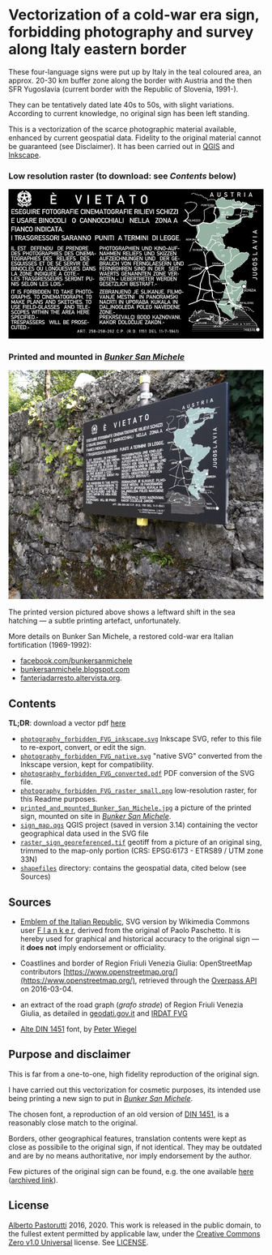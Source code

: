 # Vectorization of a cold-war era sign, forbidding photography and survey along Italy eastern border

These four-language signs were put up by Italy in the teal coloured area, an approx. 20-30 km buffer zone along the border with Austria and the then SFR Yugoslavia (current border with the Republic of Slovenia, 1991-).

They can be tentatively dated late 40s to 50s, with slight variations. According to current knowledge, no original sign has been left standing.

This is a vectorization of the scarce photographic material available, enhanced by current geospatial data. Fidelity to the original material cannot be guaranteed (see Disclaimer).
It has been carried out in [QGIS](https://qgis.org/) and [Inkscape](https://inkscape.org/).

### Low resolution raster (to download: see *Contents* below)

![Raster of the forbidden photography sign](./photography_forbidden_FVG_raster_small.png)

### Printed and mounted in [*Bunker San Michele*](https://goo.gl/maps/dDtiNgSph5jxkdhC7)

![The sign graphics printed on a metal road sign panel](./printed_and_mounted_Bunker_San_Michele.jpg)

The printed version pictured above shows a leftward shift in the sea hatching — a subtle printing artefact, unfortunately.

More details on Bunker San Michele, a restored cold-war era Italian fortification (1969-1992):

* [facebook.com/bunkersanmichele](https://www.facebook.com/bunkersanmichele)
* [bunkersanmichele.blogspot.com](http://bunkersanmichele.blogspot.com/)
* [fanteriadarresto.altervista.org](http://fanteriadarresto.altervista.org/bunkersm.html).

## Contents

**TL;DR**: download a vector pdf [here](../../releases/latest/download/photography_forbidden_FVG_converted.pdf)

* [`photography_forbidden_FVG_inkscape.svg`](./photography_forbidden_FVG_inkscape.svg) Inkscape SVG, refer to this file to re-export, convert, or edit the sign.
* [`photography_forbidden_FVG_native.svg`](./photography_forbidden_FVG_native.svg) "native SVG" converted from the Inkscape version, kept for compatibility.
* [`photography_forbidden_FVG_converted.pdf`](./photography_forbidden_FVG_converted.pdf) PDF conversion of the SVG file.
* [`photography_forbidden_FVG_raster_small.png`](./photography_forbidden_FVG_raster_small.png) low-resolution raster, for this Readme purposes.
* [`printed_and_mounted_Bunker_San_Michele.jpg`](./printed_and_mounted_Bunker_San_Michele.jpg) a picture of the printed sign, mounted on site in [*Bunker San Michele*](https://goo.gl/maps/dDtiNgSph5jxkdhC7).
* [`sign_map.qgs`](./sign_map.qgs) QGIS project (saved in version 3.14) containing the vector geographical data used in the SVG file
* [`raster_sign_georeferenced.tif`](./raster_sign_georeferenced.tif) geotiff from a picture of an original sing, trimmed to the map-only portion (CRS: EPSG:6173 - ETRS89 / UTM zone 33N)
* [`shapefiles`](./shapefiles/) directory: contains the geospatial data, cited below (see Sources)

## Sources

* [Emblem of the Italian Republic](https://commons.wikimedia.org/wiki/Image:Emblem_of_Italy.svg), SVG version by Wikimedia Commons user [F l a n k e r](https://commons.wikimedia.org/wiki/User:F_l_a_n_k_e_r), derived from the original of Paolo Paschetto. It is hereby used for graphical and historical accuracy to the original sign — it **does not** imply endorsement or officiality.

* Coastlines and border of Region Friuli Venezia Giulia: OpenStreetMap contributors [https://www.openstreetmap.org/](https://www.openstreetmap.org/), retrieved through the [Overpass API](https://wiki.openstreetmap.org/wiki/Overpass_API) on 2016-03-04.

* an extract of the road graph (*grafo strade*) of Region Friuli Venezia Giulia, as detailed in [geodati.gov.it](https://geodati.gov.it/resource/id/r_friuli:m10400-cc-i9981) and [IRDAT FVG](http://www.regione.fvg.it/rafvg/cms/RAFVG/ambiente-territorio/conoscere-ambiente-territorio/FOGLIA2/)

* [Alte DIN 1451](http://www.peter-wiegel.de/alteDin1451.html) font, by [Peter Wiegel](http://www.peter-wiegel.de/index.html)

## Purpose and disclaimer

This is far from a one-to-one, high fidelity reproduction of the original sign.

I have carried out this vectorization for cosmetic purposes, its intended use being printing a new sign to put in [*Bunker San Michele*](https://goo.gl/maps/dDtiNgSph5jxkdhC7).

The chosen font, a reproduction of an old version of [DIN 1451](https://en.wikipedia.org/wiki/DIN_1451), is a reasonably close match to the original.

Borders, other geographical features, translation contents were kept as close as possibile to the original sign, if not identical.
They may be outdated and are by no means authoritative, nor imply endorsement by the author.

Few pictures of the original sign can be found, e.g. the one available [here](http://fanteriadarresto.altervista.org/opere_armamenti.html) ([archived link](https://web.archive.org/web/20191224211438/http://fanteriadarresto.altervista.org/opere_armamenti.html)).

## License

[Alberto Pastorutti](https://github.com/apasto) 2016, 2020.
This work is released in the public domain, to the fullest extent permitted by applicable law, under the [Creative Commons Zero v1.0 Universal](https://creativecommons.org/publicdomain/zero/1.0/) license. See [LICENSE](./LICENSE).
